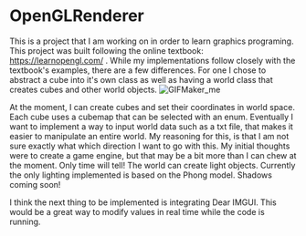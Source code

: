 # OpenGLRenderer
This is a project that I am working on in order to learn graphics programing. This project was built following the online textbook: https://learnopengl.com/ . While my implementations follow closely with the textbook's examples, there are a few differences. For one I chose to abstract a cube into it's own class as well as having a world class that creates cubes and other world objects. 
![GIFMaker_me](https://github.com/dizzyj/OpenGLRenderer/assets/22693277/b2c0e019-a695-4ed4-a759-91e4382a14b4)

At the moment, I can create cubes and set their coordinates in world space. Each cube uses a cubemap that can be selected with an enum. Eventually I want to implement a way to input world data such as a txt file, that makes it easier to manipulate an entire world. My reasoning for this, is that I am not sure exactly what which direction I want to go with this. My initial thoughts were to create a game engine, but that may be a bit more than I can chew at the moment. Only time will tell!
The world can create light objects. Currently the only lighting implemented is based on the Phong model. Shadows coming soon!

I think the next thing to be implemented is integrating Dear IMGUI. This would be a great way to modify values in real time while the code is running. 
